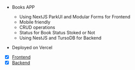 [](https://giphy.com/embed/GlUCrddIJYlWafk1Ay)

[](https://i.ibb.co/DwYRWQH/Screenshot-2024-01-06-at-23-56-22.png)
- Books APP
    - Using NextJS ParkUI and Modular Forms for Frontend
    - Mobile friendly
    - CRUD operations
    - Status for Book Status Stoked or Not
    - Using NestJS and TursoDB for Backend

- Deployed on Vercel
- [x] [Frontend](https://books-frontend-blond.vercel.app/)
- [x] [Backend](https://books-api-nine-ochre.vercel.app/api#/)